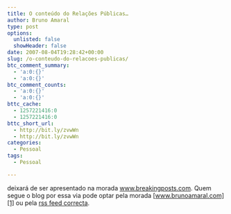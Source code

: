 ```yaml
---
title: O conteúdo do Relações Públicas…
author: Bruno Amaral
type: post
options:
  unlisted: false
  showHeader: false
date: 2007-08-04T19:28:42+00:00
slug: /o-conteudo-do-relacoes-publicas/
btc_comment_summary:
  - 'a:0:{}'
  - 'a:0:{}'
btc_comment_counts:
  - 'a:0:{}'
  - 'a:0:{}'
bttc_cache:
  - 1257221416:0
  - 1257221416:0
bttc_short_url:
  - http://bit.ly/zvwWn
  - http://bit.ly/zvwWn
categories:
  - Pessoal
tags:
  - Pessoal

---
```

deixará de ser apresentado na morada www.breakingposts.com. Quem segue o blog por essa via pode optar pela morada [www.brunoamaral.com][1] ou pela [rss feed correcta][2].

 [1]: http://www.brunoamaral.com/ "relações públicas"
 [2]: http://www.brunoamaral.com/feed "relações públicas"